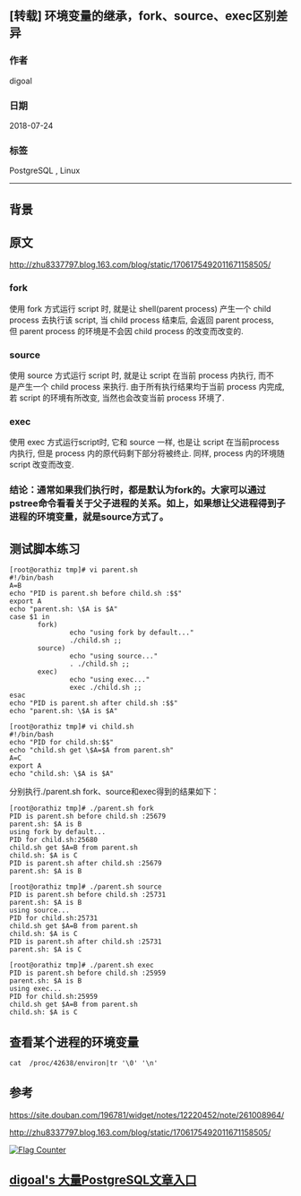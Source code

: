## [转载] 环境变量的继承，fork、source、exec区别差异   
                                                                 
### 作者                                                                 
digoal                                                                 
                                                                 
### 日期                                                                 
2018-07-24                                                               
                                                                 
### 标签                                                                 
PostgreSQL , Linux   
                                                                 
----                                                                 
                                                                 
## 背景          
## 原文  
http://zhu8337797.blog.163.com/blog/static/1706175492011671158505/  
  
  
### fork  
   使用 fork 方式运行 script 时, 就是让 shell(parent process) 产生一个 child  
   process 去执行该 script, 当 child process 结束后, 会返回 parent process,  
   但 parent process 的环境是不会因 child process 的改变而改变的.  
  
### source  
   使用 source 方式运行 script 时, 就是让 script 在当前 process 内执行, 而不  
   是产生一个 child process 来执行. 由于所有执行结果均于当前 process 内完成,  
   若 script 的环境有所改变, 当然也会改变当前 process 环境了.  
  
### exec  
   使用 exec 方式运行script时, 它和 source 一样, 也是让 script 在当前process  
   内执行, 但是 process 内的原代码剩下部分将被终止. 同样, process 内的环境随  
   script 改变而改变.  
  
### 结论：通常如果我们执行时，都是默认为fork的。大家可以通过pstree命令看看关于父子进程的关系。如上，如果想让父进程得到子进程的环境变量，就是source方式了。  
  
## 测试脚本练习  
  
```  
[root@orathiz tmp]# vi parent.sh  
#!/bin/bash  
A=B  
echo "PID is parent.sh before child.sh :$$"  
export A  
echo "parent.sh: \$A is $A"  
case $1 in  
       fork)  
               echo "using fork by default..."  
               ./child.sh ;;  
       source)  
               echo "using source..."  
               . ./child.sh ;;  
       exec)  
               echo "using exec..."  
               exec ./child.sh ;;  
esac  
echo "PID is parent.sh after child.sh :$$"  
echo "parent.sh: \$A is $A"  
```  
  
```  
[root@orathiz tmp]# vi child.sh  
#!/bin/bash  
echo "PID for child.sh:$$"  
echo "child.sh get \$A=$A from parent.sh"  
A=C  
export A  
echo "child.sh: \$A is $A"  
```  
  
分别执行./parent.sh fork、source和exec得到的结果如下：  
  
```  
[root@orathiz tmp]# ./parent.sh fork  
PID is parent.sh before child.sh :25679  
parent.sh: $A is B  
using fork by default...  
PID for child.sh:25680  
child.sh get $A=B from parent.sh  
child.sh: $A is C  
PID is parent.sh after child.sh :25679  
parent.sh: $A is B  
```  
  
```  
[root@orathiz tmp]# ./parent.sh source  
PID is parent.sh before child.sh :25731  
parent.sh: $A is B  
using source...  
PID for child.sh:25731  
child.sh get $A=B from parent.sh  
child.sh: $A is C  
PID is parent.sh after child.sh :25731  
parent.sh: $A is C  
```  
  
```  
[root@orathiz tmp]# ./parent.sh exec  
PID is parent.sh before child.sh :25959  
parent.sh: $A is B  
using exec...  
PID for child.sh:25959  
child.sh get $A=B from parent.sh  
child.sh: $A is C  
```  
  
## 查看某个进程的环境变量
```
cat  /proc/42638/environ|tr '\0' '\n'
```
  
## 参考
https://site.douban.com/196781/widget/notes/12220452/note/261008964/  
  
http://zhu8337797.blog.163.com/blog/static/1706175492011671158505/  
  
  
<a rel="nofollow" href="http://info.flagcounter.com/h9V1"  ><img src="http://s03.flagcounter.com/count/h9V1/bg_FFFFFF/txt_000000/border_CCCCCC/columns_2/maxflags_12/viewers_0/labels_0/pageviews_0/flags_0/"  alt="Flag Counter"  border="0"  ></a>  
  
  
  
  
  
  
## [digoal's 大量PostgreSQL文章入口](https://github.com/digoal/blog/blob/master/README.md "22709685feb7cab07d30f30387f0a9ae")
  
